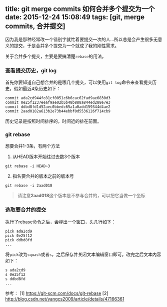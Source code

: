 title: git merge commits 如何合并多个提交为一个
date: 2015-12-24 15:08:49
tags: [git, merge commits, 合并提交]
---
因为我是那种经常改一个错别字就忙着要提交一次的人…所以总是会产生很多无意义的提交，于是合并多个提交为一个就成了我的刚性需求。

关于合并多个提交，主要是要搞清楚`rebase`的用法。
### 查看提交历史，git log
首先你要知道自己想合并的是哪几个提交，可以使用`git log`命令来查看提交历史，假如最近4条历史如下：
``` 
commit ada2cd944fc81cf0051c6b6cac62fad9ae6830d3
commit 0e25f1237eeaf9ae02b5b48b888a844ed288e7e3
commit ddbd8fd1d52aec0bbedc65a1a0add159344d4ae2
commit 2aad0182a613b2e73b44ebbf0d5536126f714cb9
```
历史记录是按照时间排序的，时间近的排在前面。

### git rebase
想要合并1-3条，有两个方法

1. 从HEAD版本开始往过去数3个版本
``` 
git rebase -i HEAD~3
```

2. 指名要合并的版本之前的版本号
``` 
git rebase -i 2aad018
```
> 请注意**2aad018**这个版本是不参与合并的，可以把它当做一个坐标

### 选取要合并的提交
执行了rebase命令之后，会弹出一个窗口，头几行如下：
``` 
pick ada2cd9
pick 0e25f12
pick ddbd8fd
...
```

将`pick`改为`squash`或者`s`，之后保存并关闭文本编辑窗口即可。改完之后文本内容如下：
``` 
s ada2cd9
s 0e25f12
s ddbd8fd
...
```

参考：
[1] https://git-scm.com/docs/git-rebase
[2] http://blog.csdn.net/yangcs2009/article/details/47166361
